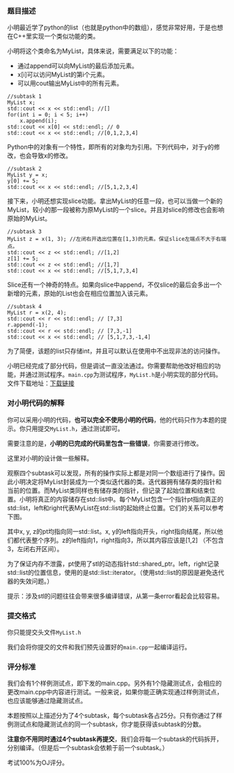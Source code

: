 ### 题目描述

小明最近学了python的list（也就是python中的数组），感觉非常好用，于是也想在C++里实现一个类似功能的类。

小明将这个类命名为MyList，具体来说，需要满足以下的功能：

* 通过append可以向MyList的最后添加元素。
* x[i]可以访问MyList的第i个元素。
* 可以用cout输出MyList中的所有元素。

```
//subtask 1
MyList x;
std::cout << x << std::endl; //[]
for(int i = 0; i < 5; i++)
	x.append(i);
std::cout << x[0] << std::endl; // 0
std::cout << x << std::endl; //[0,1,2,3,4]
```

Python中的对象有一个特性，即所有的对象均为引用。下列代码中，对于y的修改，也会导致x的修改。


```
//subtask 2
MyList y = x;
y[0] += 5;
std::cout << x << std::endl; //[5,1,2,3,4]
```

接下来，小明还想实现slice功能。拿出MyList的任意一段，也可以当做一个新的MyList，较小的那一段被称为原MyList的一个slice。并且对slice的修改也会影响原始的MyList。

```
//subtask 3
MyList z = x(1, 3); //左闭右开选出位置在[1,3)的元素。保证slice左端点不大于右端点。
std::cout << z << std::endl; //[1,2]
z[1] += 5;
std::cout << z << std::endl; //[1,7]
std::cout << x << std::endl; //[5,1,7,3,4]
```

Slice还有一个神奇的特点。如果向slice中append，不仅slice的最后会多出一个新增的元素，原始的List也会在相应位置加入该元素。

```
//subtask 4
MyList r = x(2, 4);
std::cout << r << std::endl; // [7,3]
r.append(-1);
std::cout << r << std::endl; // [7,3,-1]
std::cout << x << std::endl; // [5,1,7,3,-1,4]
```

为了简便，该题的list只存储int，并且可以默认在使用中不出现非法的访问操作。

小明已经完成了部分代码，但是调试一直没法通过。你需要帮助他改好相应的功能，并通过测试程序。`main.cpp`为测试程序，`MyList.h`是小明实现的部分代码。
文件下载地址：[下载链接](/download.php?type=problem&id=35)

### 对小明代码的解释

你可以采用小明的代码，**也可以完全不使用小明的代码**，他的代码只作为本题的提示。你只用提交`MyList.h`，通过测试即可。

需要注意的是，**小明的已完成的代码里包含一些错误**，你需要进行修改。

这里对小明的设计做一些解释。

观察四个subtask可以发现，所有的操作实际上都是对同一个数组进行了操作。因此小明决定将MyList封装成为一个类似迭代器的类。迭代器拥有储存类的指针和当前的位置。而MyList类同样也有储存类的指针，但记录了起始位置和结束位置。小明将真正的内容储存在std::list<int>中。每个MyList包含一个指针pt指向真正的std::list<int>，left和right代表MyList在std::list<int>的起始终止位置。它们的关系可以参考下图。



其中x, y, z的pt均指向同一std::list<int>。x, y的left指向开头，right指向结尾，所以他们都代表整个序列。z的left指向1，right指向3，所以其内容应该是[1,2] （不包含3，左闭右开区间）。

为了保证内存不泄露，pt使用了stl的动态指针std::shared_ptr。left，right记录std::list<int>的位置信息，使用的是std::list<int>::iterator。（使用std::list<int>的原因是避免迭代器的失效问题。）

提示：涉及stl的问题往往会带来很多编译错误，从第一条error看起会比较容易。

### 提交格式

你只能提交头文件`MyList.h`

我们会将你提交的文件和我们预先设置好的`main.cpp`一起编译运行。

### 评分标准

我们会有1个样例测试点，即下发的main.cpp。另外有1个隐藏测试点，会相应的更改main.cpp中内容进行测试。一般来说，如果你能正确实现通过样例测试点，也应该能够通过隐藏测试点。

本题按照以上描述分为了4个subtask，每个subtask各占25分。只有你通过了样例测试点和隐藏测试点的同一个subtask，你才能获得该subtask的分数。

**注意你不用同时通过4个subtask再提交**，我们会将每一个subtask的代码拆开，分别编译。（但是后一个subtask会依赖于前一个subtask。）

考试100%为OJ评分。
